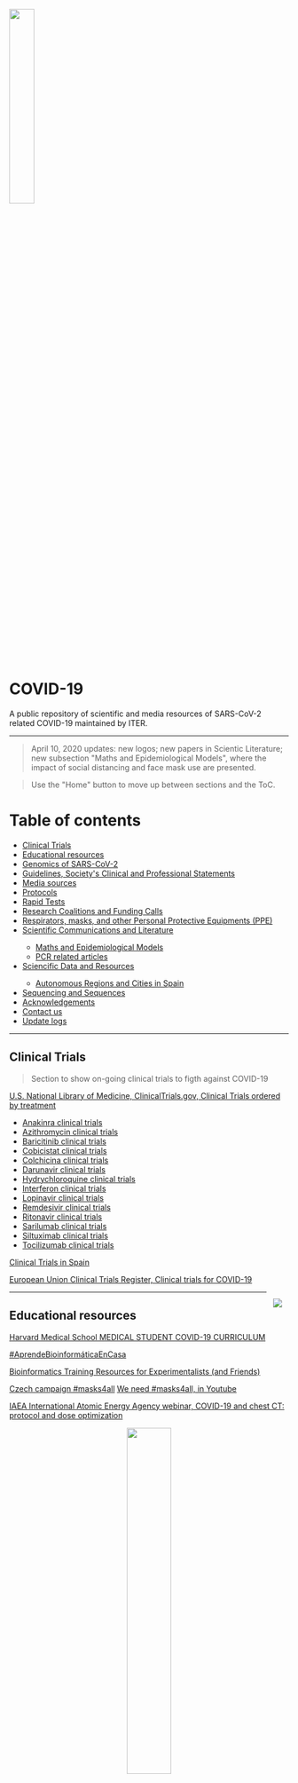 <!-- ------------------ HEADER ------------------ -->
<!-- Developed and maintained by Jos&eacute; Miguel Lorenzo Salazar
<!-- Researcher on Human Genetics working at the Genomics Division
<!-- of the Institute of Technology an Renewable Energy (ITER)
<!-- Tenerife, Canary Islands, SPAIN
<!-- See the "Contact us" section to collaborate with us to growth
<!-- this repository. ;=)

<!-- ------------------ SECTION ------------------ -->
<p align="left">
  <a href="https://www.iter.es" title="Instituto Tecnológico y de Energ&iacute;as Renovables (ITER) / Institute of Technology and Renewable Energy (ITER)">
    <img src="https://www.iter.es/wp-content/uploads/2016/05/logo.png" width="30%" />
  </a>
</p>

# COVID-19
A public repository of scientific and media resources of SARS-CoV-2 related COVID-19 maintained by ITER.

<hr>
<!-- ------------------ SECTION ------------------ -->

> April 10, 2020 updates: new logos; new papers in Scientic Literature; new subsection "Maths and Epidemiological Models", where the impact of social distancing and face mask use are presented.

> Use the "Home" button to move up between sections and the ToC.

# Table of contents #
<ul>
  <li><a href="#Clinical Trials">Clinical Trials</a></li>
  <li><a href="#Educational resources">Educational resources</a></li>
  <li><a href="#Genomics of SARS-CoV-2">Genomics of SARS-CoV-2</a></li>
  <li><a href="#Guidelines, Society's Clinical and Professional Statements">Guidelines, Society's Clinical and Professional Statements</a></li>
  <li><a href="#Media sources">Media sources</a></li>
  <li><a href="#Protocols">Protocols</a></li>
  <li><a href="#Rapid Tests">Rapid Tests</a></li>
  <li><a href="#Research Coalitions and Funding Calls">Research Coalitions and Funding Calls</a></li>
  <li><a href="#Respirators, masks, and other Personal Protective Equipments (PPE)">Respirators, masks, and other Personal Protective Equipments (PPE)</a></li>
  <li><a href="#Scientific Communications and Literature" >Scientific Communications and Literature</a></li>
  <ul>
    <li><a href="#Maths and Epidemiological Models">Maths and Epidemiological Models </a></li>
    <li><a href="#PCR related articles">PCR related articles</a></li>
  </ul>
  <li><a href="#Sciencific Data and Resources" >Sciencific Data and Resources</a></li>
  <ul><li><a href="#Autonomous Regions and Cities in Spain" >Autonomous Regions and Cities in Spain</a></li></ul>
  <li><a href="#Sequencing and Sequences">Sequencing and Sequences</a></li> 
  <li><a href="#Acknowledgements">Acknowledgements</a></li>
  <li><a href="#Contact us">Contact us</a></li>
  <li><a href="#Update logs">Update logs</a></li>
  </ul>

<hr>
<!-- ------------------ SECTION ------------------ -->

<a name="Clinical Trials"></a>
## Clinical Trials ##
> Section to show on-going clinical trials to figth against COVID-19

[U.S. National Library of Medicine, ClinicalTrials.gov, Clinical Trials ordered by treatment](https://clinicaltrials.gov/ct2/results?cond=COVID&term=&cntry=&state=&city=&dist=)

<ul>

<li><a href="https://clinicaltrials.gov/ct2/results?term=anakinra&cond=COVID">Anakinra clinical trials</a></li>

<li><a href="https://clinicaltrials.gov/ct2/results?term=azithromycin&cond=COVID">Azithromycin clinical trials</a></li>

<li><a href="https://clinicaltrials.gov/ct2/results?term=baricitinib&cond=COVID">Baricitinib clinical trials</a></li>
 
<li><a href="https://clinicaltrials.gov/ct2/results?term=cobicistat&cond=COVID">Cobicistat clinical trials</a></li>

<li><a href="https://clinicaltrials.gov/ct2/results?term=colchicina&cond=COVID">Colchicina clinical trials</a></li>

<li><a href="https://clinicaltrials.gov/ct2/results?term=darunavir&cond=COVID">Darunavir clinical trials</a></li>

<li><a href="https://clinicaltrials.gov/ct2/results?term=hydrychloroquine&cond=COVID">Hydrychloroquine clinical trials</a></li>

<li><a href="https://clinicaltrials.gov/ct2/results?term=interferon&cond=COVID">Interferon clinical trials</a></li>

<li><a href="https://clinicaltrials.gov/ct2/results?term=lopinavir&cond=COVID">Lopinavir clinical trials</a></li>

<li><a href="https://clinicaltrials.gov/ct2/results?term=remdesivir&cond=COVID">Remdesivir clinical trials</a></li>

<li><a href="https://clinicaltrials.gov/ct2/results?term=ritonavir&cond=COVID">Ritonavir clinical trials</a></li>

<li><a href="https://clinicaltrials.gov/ct2/results?term=sarilumab&cond=COVID">Sarilumab clinical trials</a></li>

<li><a href="https://clinicaltrials.gov/ct2/results?term=siltuximab&cond=COVID">Siltuximab clinical trials</a></li>

<li><a href="https://clinicaltrials.gov/ct2/results?term=tocilizumab&cond=COVID">Tocilizumab clinical trials</a></li>

</ul>

[Clinical Trials in Spain](https://clinicaltrials.gov/ct2/results?cond=COVID-19&term=&cntry=ES&state=&city=&dist=&Search=Search)

[European Union Clinical Trials Register, Clinical trials for COVID-19](https://www.clinicaltrialsregister.eu/ctr-search/search?query=covid-19)

<p align="right">
  <a href="#covid-19" title="Up">
    <img src="https://github.com/genomicsITER/COVID-19/blob/master/images/home-icon.png" style="float: right; margin: 10px; padding: 2px;" />
  </a>
</p>

<hr>
<!-- ------------------ SECTION ------------------ -->

<a name="Educational resources"></a>
## Educational resources ##
[Harvard Medical School MEDICAL STUDENT COVID-19 CURRICULUM](https://docs.google.com/document/d/13JfRRw1GEIKz4JCde8WcQBCHnu-7nn11P_z0dHov1eA/preview#)

[#AprendeBioinformáticaEnCasa](https://bioinfogp.cnb.csic.es/courses/quedateencasa/)

[Bioinformatics Training Resources for Experimentalists (and Friends)](https://jasondk.github.io/bioinformatics-edu/)

[Czech campaign #masks4all](https://docs.google.com/document/u/0/d/1EWpWmyjzM4sNBF-7jp_1Y9a-pqiRg0wakGXy7kj11RA/mobilebasic)
[We need #masks4all, in Youtube](https://youtu.be/BoDwXwZXsDI)

[IAEA International Atomic Energy Agency webinar, COVID-19 and chest CT: protocol and dose optimization](https://www.iaea.org/resources/webinar/covid-19-and-chest-ct-protocol-and-dose-optimization)
<p align="center">
    <a href="https://www.iaea.org/resources/webinar/covid-19-and-chest-ct-protocol-and-dose-optimization" title="See this resource">
      <img src="https://www.iaea.org/sites/default/files/iaea-logo.png" width="40%"/>
    </a> 
</p>

[COVID-19 Preparedness for Radiotherapy Departments - Towards Consensus on Best Practices](https://humanhealth.iaea.org/HHW/)
<p align="center">
    <a href="https://humanhealth.iaea.org/HHW/" title="See this resource">
      <img src="https://humanhealth.iaea.org/HHW/resources/images/product-name.png" width="40%"/>
    </a> 
</p>

[Actualización sobre la situación de la COVID-19, Dr. Josep Maria Miró](https://www.youtube.com/watch?v=VcURN4NnaJI)

[SARS-CoV-2 (COVID-19) by the n. EPIDEMIOLOGY AND GLOBAL HEALTH MICROBIOLOGY AND INFECTIOUS DISEASE elife](https://elifesciences.org/articles/57309)

[International AIDS Society COVID-19 and HIV: Webinar series: "COVID-19 and HIV: What you need to know"](https://www.iasociety.org/HIV-Programmes/Cross-cutting-issues/COVID-19-and-HIV-Webinars)

<p align="right">
  <a href="#covid-19" title="Up">
    <img src="https://github.com/genomicsITER/COVID-19/blob/master/images/home-icon.png" style="float: right; margin: 10px; padding: 2px;" />
  </a>
</p>

<hr>
<!-- ------------------ SECTION ------------------ -->

<a name="Genomics of SARS-CoV-2"></a>
## Genomics of SARS-CoV-2 ##
> Section devoted to show main findings in the virus genome.

[Reproducible analyses for rejecting rare genomic inversions in SARS-CoV-2](https://github.com/alexcritschristoph/sars_cov_2_inversion)

[SARS-CoV-2 exhibits intra-host genomic plasticity and low-frequency polymorphic quasispecies](https://www.biorxiv.org/content/10.1101/2020.03.27.009480v1)

[Proyecto Epidemiologia Genomica COVID 19](https://evosalut1.uv.es/)

[CovProfile: profiling the viral genome and gene expressions of SARS-COV2](https://www.biorxiv.org/content/10.1101/2020.04.05.026146v1)

[MERS-CoV recombination: implications about the reservoir and potential for adaptation](https://academic.oup.com/ve/article/2/1/vev023/1753363)

[Genomic diversity of SARS-CoV-2 in Coronavirus Disease 2019 patients](https://academic.oup.com/cid/advance-article/doi/10.1093/cid/ciaa203/5780800)

[The proximal origin of SARS-CoV-2](https://www.nature.com/articles/s41591-020-0820-9)

[Complete Genome Sequence of a 2019 Novel Coronavirus (SARS-CoV-2) Strain Isolated in Nepal](https://mra.asm.org/content/9/11/e00169-20)

[Nanopore target sequencing for accurate and comprehensive detection of SARS-CoV-2 and other respiratory viruses](https://www.medrxiv.org/content/10.1101/2020.03.04.20029538v1)

[Genomic variations of SARS-CoV-2 suggest multiple outbreak sources of transmission](https://www.medrxiv.org/content/10.1101/2020.02.25.20027953v2)

[A SARS-CoV-2-Human Protein-Protein Interaction Map Reveals Drug Targets and Potential Drug-Repurposing](https://www.biorxiv.org/content/10.1101/2020.03.22.002386v3)

[SARS-CoV-2 Receptor ACE2 is an Interferon-Stimulated Gene in Human Airway Epithelial Cells and Is Enriched in Specific Cell Subsets Across Tissues](https://papers.ssrn.com/sol3/papers.cfm?abstract_id=3555145)

[RNA based mNGS approach identifies a novel human coronavirus from two individual pneumonia cases in 2019 Wuhan outbreak](https://www.tandfonline.com/doi/full/10.1080/22221751.2020.1725399)

[Global patterns in coronavirus diversity](https://academic.oup.com/ve/article/3/1/vex012/3866407)

[Evolutionary origins of the SARS-CoV-2 sarbecovirus lineage responsible for the COVID-19 pandemic](https://www.biorxiv.org/content/10.1101/2020.03.30.015008v1)

[LAMP-Seq: Population-Scale COVID-19 Diagnostics Using a Compressed Barcode Space](https://www.biorxiv.org/content/10.1101/2020.04.06.025635v1)

[Characterisation of the transcriptome and proteome of SARS-CoV-2 using direct RNA sequencing and tandem mass spectrometry reveals evidence for a cell passage induced in-frame deletion in the spike glycoprotein that removes the furin-like cleavage site](https://www.biorxiv.org/content/10.1101/2020.03.22.002204v1)

[The architecture of SARS-CoV-2 transcriptome](https://www.biorxiv.org/content/10.1101/2020.03.12.988865v2)

[Direct RNA sequencing and early evolution of SARS-CoV-2](https://www.biorxiv.org/content/10.1101/2020.03.05.976167v2)

[Genomic determinants of pathogenicity in SARS-CoV-2 and other human coronaviruses](https://www.biorxiv.org/content/10.1101/2020.04.05.026450v1)

[Gene expression and in situ protein profiling of candidate SARS-CoV-2 receptors in human airway epithelial cells and lung tissue](https://www.biorxiv.org/content/10.1101/2020.04.07.030742v1)

[The severe acute respiratory syndrome coronavirus 2 (SARS-CoV-2) envelope (E) protein harbors a conserved BH3-like motif](https://www.biorxiv.org/content/10.1101/2020.04.09.033522v1)

<p align="right">
  <a href="#covid-19" title="Up">
    <img src="https://github.com/genomicsITER/COVID-19/blob/master/images/home-icon.png" style="float: right; margin: 10px; padding: 2px;" />
  </a>
</p>
<!-- ------------------ END of GENOMICS SECTION ------------------ -->

<hr>
<!-- ------------------ SECTION ------------------ -->

<a name="Guidelines, Society's Clinical and Professional Statements"></a>
## Guidelines
> A colection of guides and documents from different natianal and international institutions with means to protect people againts COVID-19, including biosafety guidelines, decontamination recommendations and risks, etc. 
> The opinions expressed in there do not reflect ITER institutional position.

[WHO - Laboratory Biosafety Manual - Third Edition](https://www.who.int/csr/resources/publications/biosafety/WHO_CDS_CSR_LYO_2004_11/en/) 

[SemiSyuc]() 
https://semicyuc.org/covid-19/#Documentos
[Plan de Contingencia para los Servicios de Medicina Intensiva frente a la pandemia COVID-19](https://semicyuc.org/wp-content/uploads/2020/03/Plan-Contingencia-COVID-19.pdf) 

[Recommended Guidance for Extended Use and Limited Reuse of N95 Filtering Facepiece Respirators in Healthcare Settings](https://www.cdc.gov/niosh/topics/hcwcontrols/recommendedguidanceextuse.html)

[Recomendaciones Institucionales de la Sociedad Española de Enfermedades Infeccionas y Microbiología Clínica (SEIMC)](https://seimc.org/documentos-cientificos/recomendaciones-institucionales) 

[Documento de posicionamiento de la SEIMC sobre el diagnstico microbiológo de COVID-19](https://seimc.org/contenidos/documentoscientificos/recomendaciones/seimc-rc-2020-Posicionamiento_SEIMC_diagnostico_microbiologico_COVID19.pdf)

[USA CDC Clean & Disinfect
Interim Recommendations for US Households with Suspected/Confirmed Coronavirus Disease 2019](https://www.cdc.gov/coronavirus/2019-ncov/prepare/cleaning-disinfection.html) 

[WHO Laboratory biosafety guidance related to coronavirus disease (COVID-19) interim guidance, 19 March 2020:](https://apps.who.int/iris/handle/10665/331500)
<p align="center">
    <a href="https://apps.who.int/iris/handle/10665/331500" title="See this resource">
      <img src="https://apps.who.int/iris/themes/WHO//images/en/who_logo.svg" width="30%"/>
    </a> 
</p>

[Novel Coronavirus (COVID-19): The American Thoracic Society (ATS) Response](https://www.thoracic.org/professionals/clinical-resources/disease-related-resources/novel-coronavirus.php)
<p align="center">
    <a href="https://www.thoracic.org/professionals/clinical-resources/disease-related-resources/novel-coronavirus.php" title="See this resource">
      <img src="https://www.thoracic.org/_files/images/logoats.jpg" width="40%"/>
    </a> 
</p>

[CEN and CENELEC make European standards available to help prevent the COVID-19 contagion](https://www.cencenelec.eu/News/Press_Releases/Pages/PR-2020-003.aspx)
<p align="center">
    <a href="https://www.cencenelec.eu/News/Press_Releases/Pages/PR-2020-003.aspx" title="See this resource">
      <img src="https://www.cencenelec.eu/_layouts/1033/STYLES/CENCENELECResponsive/img/device-cen-cenelec.gif" width="40%"/>
    </a> 
</p>

[European CDC, Considerations relating to social distancing measures in response to COVID-19 – second update](https://www.ecdc.europa.eu/en/publications-data/considerations-relating-social-distancing-measures-response-covid-19-second)
<p align="center">
    <a href="https://www.ecdc.europa.eu/en/publications-data/considerations-relating-social-distancing-measures-response-covid-19-second" title="See this resource">
      <img src="https://www.ecdc.europa.eu/profiles/custom/ecdc/themes/anthrax/images/logo-ecdc.png" width="25%"/>
    </a> 
</p>

[WHO Home care for patients with COVID-19 presenting with mild symptoms and management of their contacts](https://www.who.int/publications-detail/home-care-for-patients-with-suspected-novel-coronavirus-(ncov)-infection-presenting-with-mild-symptoms-and-management-of-contacts)

[WHO several guidelines to protect Workers Health](https://www.who.int/emergencies/diseases/novel-coronavirus-2019/technical-guidance/health-workers)

<p align="right">
  <a href="#covid-19" title="Up">
    <img src="https://github.com/genomicsITER/COVID-19/blob/master/images/home-icon.png" style="float: right; margin: 10px; padding: 2px;" />
  </a>
</p>

<hr>
<!-- ------------------ SECTION ------------------ -->

<a name="Media sources"></a>
## Media sources
> Selected media articles because of their informative content.
> The opinions expressed in there do not reflect ITER institutional position.

[Financial Times](https://www.ft.com/coronavirus-latest) 

[Example of a device using UV-C for decontamination](https://www.tmghealthtech.com/rds-32) 

[Example of a Rapid Bio Decontamination Service, from Bioquell](https://www.bioquell.com/life-sciences/systems-and-services/decontamination/?lang=en-uk) 

[How did Spain get its coronavirus response so wrong?](https://www.theguardian.com/world/2020/mar/26/spain-coronavirus-response-analysis)

[Mount Sinai to Begin the Transfer of COVID-19 Antibodies into Critically Ill Patients](https://inside.mountsinai.org/blog/mount-sinai-to-begin-the-transfer-of-covid-19-antibodies-into-critically-ill-patients/)

[Los sesgos que engañan al cerebro durante la pandemia, El País](https://elpais.com/ciencia/2020-03-26/los-sesgos-que-enganan-al-cerebro-durante-la-pandemia.html) 

[The Ibuprofen Debate Reveals the Danger of Covid-19 Rumors](https://www.wired.com/story/the-ibuprofen-debate-reveals-the-danger-of-covid-19-rumors/) 

[Rockefeller-Led Team Launches Initiative to Study COVID-19 Genetic Vulnerability (GenomeWeb)](https://www.genomeweb.com/infectious-disease/rockefeller-led-team-launches-initiative-study-covid-19-genetic-vulnerability)

[El Cabildo de Tenerife aporta una máquina de análisis de COVID-19](http://www.diariodetenerife.info/el-cabildo-de-tenerife-aporta-una-maquina-de-analisis-de-covid-19-que-hace-50-pruebas-por-hora/)

[Investigadores del ITER y de La Candelaria aceleran el método de diagnóstico del Covid-19](http://www.diariodetenerife.info/investigadores-del-iter-y-de-la-candelaria-aceleran-el-metodo-de-diagnostico-del-covid-19/)

[COVID-19: Why we should all wear masks — There is new scientific rationale](https://medium.com/@Cancerwarrior/covid-19-why-we-should-all-wear-masks-there-is-new-scientific-rationale-280e08ceee71)

[Over 24,000 coronavirus research papers are now available in one place](https://www.technologyreview.com/s/615367/coronavirus-24000-research-papers-available-open-data/)

[How sewage could reveal true scale of coronavirus outbreak](https://www.nature.com/articles/d41586-020-00973-x)

[Why It’s So Freaking Hard To Make A Good COVID-19 Model](https://fivethirtyeight.com/features/why-its-so-freaking-hard-to-make-a-good-covid-19-model/)

[NYT, Bad News Wrapped in Protein: Inside the Coronavirus Genome](https://www.nytimes.com/interactive/2020/04/03/science/coronavirus-genome-bad-news-wrapped-in-protein.html)

<p align="right">
  <a href="#covid-19" title="Up">
    <img src="https://github.com/genomicsITER/COVID-19/blob/master/images/home-icon.png" style="float: right; margin: 10px; padding: 2px;" />
  </a>
</p>

<hr>
<!-- ------------------ SECTION ------------------ -->

<a name="Protocols"></a>
## Protocols ##

[Shared SARS-COV-2 DIAGNOSTIC PIPELINES at FinDX](https://www.finddx.org/covid-19/pipeline/)
<p align="center">
    <a href="https://www.finddx.org/covid-19/pipeline/" title="See this resource">
      <img src="https://www.finddx.org/wp-content/themes/find/img/logo_header.svg" width="15%"/>
    </a> 
</p>

[WHO Coronavirus disease (COVID-19) technical guidance: Laboratory testing for 2019-nCoV in humans (Updated March 25, 2020)](https://www.who.int/emergencies/diseases/novel-coronavirus-2019/technical-guidance/laboratory-guidance) [In-house developed molecular assays, not validated, probably still under development, but not necessarily updated here](https://www.who.int/docs/default-source/coronaviruse/whoinhouseassays.pdf?sfvrsn=de3a76aa_2)

<ul>
<li>
<a href="http://ivdc.chinacdc.cn/kyjz/202001/t20200121_211337.html" title="See this resorce">China CDC Primers and probes for detection 2019-nCoV (24 January 2020)</a>
  </li>
<li>
<a href="https://www.who.int/docs/default-source/coronaviruse/protocol-v2-1.pdf?sfvrsn=a9ef618c_2" title="See this resorce">Diagnostic detection of Wuhan coronavirus 2019 by real-time RT-PCR – Charité, Berlin Germany (17 January 2020)</a>
  </li>
<li>
<a href="https://www.who.int/docs/default-source/coronaviruse/peiris-protocol-16-1-20.pdf?sfvrsn=af1aac73_4" title="See this resorce">Detection of 2019 novel coronavirus (2019-nCoV) in suspected human cases by RT-PCR – Hong Kong University (23 January 2020)</a>
  </li>
<li>
<a href="https://www.who.int/docs/default-source/coronaviruse/conventional-rt-pcr-followed-by-sequencing-for-detection-of-ncov-rirl-nat-inst-health-t.pdf?sfvrsn=42271c6d_4" title="See this resorce">PCR and sequencing protocol for 2019-nCoV - Department of Medical Sciences, Ministry of Public Health, Thailand (Updated 28 January 2020)</a>
  </li>
<li>
<a href="https://www.who.int/docs/default-source/coronaviruse/method-niid-20200123-2.pdf?sfvrsn=fbf75320_7" title="See this resorce">PCR and sequencing protocols for 2019-nCoV- National Institute of Infectious Diseases Japan (24 January 2020)</a>
  </li>
<li>
<a href="https://www.fda.gov/media/134922/download" title="See this resorce">US CDC Real-Time RT-PCR Panel for Detection 2019-Novel Coronavirus (28 January 2020)</a>
  </li>
<li>
<a href="https://www.who.int/docs/default-source/coronaviruse/uscdcrt-pcr-panel-primer-probes.pdf?sfvrsn=fa29cb4b_2" title="See this resorce">US CDC panel primer and probes– U.S. CDC, USA (28 January 2020)</a>
  </li>
<li>
<a href="https://www.who.int/docs/default-source/coronaviruse/real-time-rt-pcr-assays-for-the-detection-of-sars-cov-2-institut-pasteur-paris.pdf?sfvrsn=3662fcb6_2" title="See this resorce">Real-time RT-PCR assays for the detection of SARS-CoV-2 Institut Pasteur, Paris (2 March 2020)</a>
  </li>
</ul>
  
[RT-qPCR detection of SARS-CoV-2 RNA from patient nasopharyngeal swab using Qiagen RNEasy kits or directly via omission of an extraction step](https://www.biorxiv.org/content/10.1101/2020.03.20.001008v1) 

[Broad Institute](https://www.broadinstitute.org/files/publications/special/COVID-19%20detection%20(updated).pdf) 

[Analytical sensibility and specificity of two RT-qPCR protocols for SARS-CoV-2 detection performed in an automated workflow](https://www.medrxiv.org/content/10.1101/2020.03.07.20032326v1) 

[NIID Japan](https://www.niid.go.jp/niid/en/2019-ncov-e/9334-ncov-vir3-2.html)
[Detection of second case of 2019-nCoV infection in Japan](https://www.niid.go.jp/niid/en/examination.html)

[USA CDC Center for Disease and Control Coronavirus Disease 2019 (COVID-19)](https://www.cdc.gov/coronavirus/2019-ncov/lab/index.html?CDC_AA_refVal=https%3A%2F%2Fwww.cdc.gov%2Fcoronavirus%2F2019-ncov%2Flab%2Frt-pcr-detection-instructions.html) 
[RT-PCR protocol](https://www.fda.gov/media/134922/download) 

[Chinese Center for Disease and Control and Prevention](http://www.chinacdc.cn/en/COVID19/)
[China CDC Real-time RT-PCR protocol](http://www.chinacdc.cn/en/COVID19/202003/P020200323390496137554.pdf)

[SwabSeq. Allows for detection of SARS-COV-2 genomic RNA, without purification, in a single-step RT-PCR followed by sequencing. By OctanBio](https://github.com/octantbio/SwabSeq)

[A Massively Parallel COVID-19 Diagnostic Assay for Simultaneous Testing of 19200 Patient Samples, in Twitter](https://twitter.com/hsalis/status/1241121806473461760?s=20)  | [Protocol](https://t.co/x2c2v8uvw3?amp=1) | [Primers & Spike-in Controls](https://t.co/9cWzQrfz5P?amp=1)

[DIRECT RT-qPCR DETECTION OF SARS-CoV-2 RNA FROM PATIENT NASOPHARYNGEAL SWABS WITHOUT AN RNA EXTRACTION STEP](https://www.biorxiv.org/content/10.1101/2020.03.20.001008v2)

<p align="right">
  <a href="#covid-19" title="Up">
    <img src="https://github.com/genomicsITER/COVID-19/blob/master/images/home-icon.png" style="float: right; margin: 10px; padding: 2px;" />
  </a>
</p>

<hr>
<!-- ------------------ SECTION ------------------ -->

<a name="Rapid Tests"></a>
## Rapid Tests ##
> Section to highlight contributions to rapid tests production and testing.

[Fast, portable tests come online to curb coronavirus pandemic, Nature. See table inside](https://www.nature.com/articles/d41587-020-00010-2)

<p align="right">
  <a href="#covid-19" title="Up">
    <img src="https://github.com/genomicsITER/COVID-19/blob/master/images/home-icon.png" style="float: right; margin: 10px; padding: 2px;" />
  </a>
</p>

<hr>
<!-- SECTION -->

<a name="Research Coalitions and Funding Calls"></a>
## Research Coalitions and Funding Calls ##
> Section to collect open calls in the research funding arena.

[COVID-19 Clinical Research Coalition](https://covid19crc.org/)

[COVID-Zero Coalition](https://wellcome.ac.uk/what-we-do/our-work/coronavirus-covid-19/investment/covid-zero)

[WHO The Global Preparedness Monitoring Board](https://apps.who.int/gpmb/)

[CaixaImpulse COVID-19 Call for projects that address the COVID-19 emergency open until 15 April](https://caixaimpulse.com/programme?program_id=PROGRAMME_COVID_19)

[European Comission Funding & tender opportunities Single Electronic Data Interchange Area (SEDIA)](https://ec.europa.eu/info/funding-tenders/opportunities/portal/screen/covid-19)

[European Research Council List of ERC-funded Research Projects related to coronavirus](https://erc.europa.eu/list-erc-funded-research-projects-related-coronavirus)

[European Comission Coronavirus research and innovation. Research and innovation projects and initiatives to tackle the spread of coronavirus and preparedness for other outbreaks](https://ec.europa.eu/info/research-and-innovation/research-area/health-research-and-innovation/coronavirus-research_en)

[Solicitud urgente de Expresiones de Interés para la financiacin extraordinaria de proyectos de investigacin sobre el SARS-CoV-2 y la enfermedad COVID-19, Ministerio de Ciencia e Innovacin, España](https://www.isciii.es/QueHacemos/Financiacion/Paginas/SolicitudExpresionesInteresCoVid19.aspx#new_tab?utm_source=rss&utm_medium=rss&utm_campaign=solicitud-urgente-de-expresiones-de-interes-para-la-financiacion-extraordinaria-de-proyectos-de-investigacion-sobre-el-sars-cov-2-y-la-enfermedad-covid19)

[The Open COVID Pledge](https://opencovidpledge.org/)
<p align="center">
    <a href="https://opencovidpledge.org/" title="See this resource">
      <img src="https://opencovidpledge.org/wp-content/uploads/OCP_Logos/cropped-OCP_WP_logo_240x240.png" width="20%"/>
    </a> 
</p>

<p align="right">
  <a href="#covid-19" title="Up">
    <img src="https://github.com/genomicsITER/COVID-19/blob/master/images/home-icon.png" style="float: right; margin: 10px; padding: 2px;" />
  </a>
</p>

<hr>
<!-- ------------------ SECTION ------------------ -->

<a name="Respirators, masks, and other Personal Protective Equipments (PPE)"></a>
## Respirators, masks, and other Personal Protective Equipments (PPE)
> A selection of websites to understand what a respirator or a mask is, and what are the differences between the different personal protective equipments.

[N95 Respirators and Surgical Masks (Face Masks)](https://www.fda.gov/medical-devices/personal-protective-equipment-infection-control/n95-respirators-and-surgical-masks-face-masks)

[Comparison of nanoparticle filtration performance of NIOSH-approved and CE-marked particulate filtering facepiece respirators](https://www.ncbi.nlm.nih.gov/pubmed/19261695)
https://www.ncbi.nlm.nih.gov/pubmed/19261695

[Comparison of FFP2, KN95, and N95 and Other Filtering Facepiece Respirator Classes](https://multimedia.3m.com/mws/media/1791500O/comparison-ffp2-kn95-n95-filtering-facepiece-respirator-classes-tb.pdf) 

[Ventilators are in high demand for Covid-19 patients. How do they work?](https://www.statnews.com/2020/03/30/covid-19-ventilators-how-they-work/)

[Guías para la fabricación de mascarillas y ropa de protección, Ministerio de Sanidad](https://www.mincotur.gob.es/es-es/COVID-19/Paginas/guias-para-fabricacion-de-mascarillas-y-ropa-de-proteccion.aspx)

[Clarificación de los diferentes tipos de mascarillas, Ministerio de Sanidad](https://www.redaccionmedica.com/contenido/images/1_clarificacion_diferentes_tipos_mascarillas.pdf)

[Marcado CE de las mascarillas, Ministerio de Industrial, Comercio y Turismo](https://www.mincotur.gob.es/es-es/COVID-19/GuiaFabricacionEPIs/2_mascarillas_tipo_EPI_como_legalizarlas_v2.0.pdf)

[Widespread use of face masks in public may slow the spread of SARS CoV-2: an ecological study](https://www.medrxiv.org/content/10.1101/2020.03.31.20048652v1)

[Face mask use in the general population and optimal resource allocation during the COVID-19 pandemic](https://www.medrxiv.org/content/10.1101/2020.04.04.20052696v1)

[Efficacy of face mask in preventing respiratory virus transmission: a systematic review and meta-analysis](https://www.medrxiv.org/content/10.1101/2020.04.03.20051649v1)

[Can N95 respirators be reused after disinfection? And for how many times?](https://www.medrxiv.org/content/10.1101/2020.04.01.20050443v1)

[N95 Mask Decontamination using Standard Hospital Sterilization Technologies](https://www.medrxiv.org/content/10.1101/2020.04.05.20049346v1)


<p align="right">
  <a href="#covid-19" title="Up">
    <img src="https://github.com/genomicsITER/COVID-19/blob/master/images/home-icon.png" style="float: right; margin: 10px; padding: 2px;" />
  </a>
</p>

<hr>
<!-- ------------------ SECTION ------------------ -->

<a name="Scientific Communications and Literature"></a>
## Scientific Communications and Literature
> Reminder. Notice that a number of these papers might be preliminary reports that have not been peer-reviewed. 
> They should not be regarded as conclusive, guide clinical practice/health-related behavior, or be reported in news media as established information.
<br />

[COVID-19 SARS-CoV-2 preprints from medRxiv and bioRxiv](https://connect.medrxiv.org/relate/content/181)
<p align="center">
    <a href="https://connect.medrxiv.org/relate/content/181" title="See this resource">
      <img src="https://github.com/genomicsITER/COVID-19/blob/master/images/medRxiv-bioRxiv.png" width="40%"/>
    </a> 
</p>

[REACTing research & action targeting emerging infectious diseases web portal. Selection of the most relevant articles published on COVID-19 on a bi-weekly basis. France](https://reacting.inserm.fr/literature-review/)

[SemanticScholar COVID-19 Open Research Dataset (CORD-19)](https://pages.semanticscholar.org/coronavirus-research)
<p align="center">
    <a href="https://pages.semanticscholar.org/coronavirus-research" title="See this resource">
      <img src="https://github.com/genomicsITER/COVID-19/blob/master/images/CORD-19.png" width="40%"/>
    </a> 
</p>

[Early warnings of novel coronavirus from genomic epidemiology and the global open scientific response](https://bedford.io/blog/genomic-epi-for-ncov-response/) 

[A Novel Coronavirus from Patients with Pneumonia in China, 2019](https://www.nejm.org/doi/10.1056/NEJMoa2001017) 

[Novel 2019 coronavirus genome](http://virological.org/t/novel-2019-coronavirus-genome/319) 

[Early Transmission Dynamics in Wuhan, China, of Novel Coronavirus–Infected Pneumonia](https://www.nejm.org/doi/full/10.1056/NEJMoa2001316) 

[Aerosol and Surface Stability of SARS-CoV-2 as Compared with SARS-CoV-1](https://www.nejm.org/doi/full/10.1056/NEJMc2004973) 

[A pneumonia outbreak associated with a new coronavirus of probable bat origin](https://www.nature.com/articles/s41586-020-2012-7?WT.ec_id=NATURE-20200312) 

[Research and Development on Therapeutic Agents and Vaccines for COVID-19 and Related Human Coronavirus Diseases](https://pubs.acs.org/doi/10.1021/acscentsci.0c00272) 

[A new coronavirus associated with human respiratory disease in China](https://www.nature.com/articles/s41586-020-2008-3?WT.ec_id=NATURE-20200312) 

[Rational use of face masks in the COVID-19 pandemic](https://www.thelancet.com/journals/lanres/article/PIIS2213-2600(20)30134-X) 

[Three Emerging Coronaviruses in Two Decades
The Story of SARS, MERS, and Now COVID-19](https://academic.oup.com/ajcp/article/153/4/420/5735509) 

[Genomic characterisation and epidemiology of 2019 novel coronavirus: implications for virus origins and receptor binding](https://www.sciencedirect.com/science/article/pii/S0140673620302518) 

[Characteristics of pediatric SARS-CoV-2 infection and potential evidence for persistent fecal viral shedding](https://doi.org/10.1038/s41591-020-0817-4) 

[A contingency plan for the management of the 2019 novel coronavirus outbreak in neonatal intensive care units](https://www.thelancet.com/journals/lanchi/article/PIIS2352-4642(20)30040-7/fulltext) 

[Managing neonates with respiratory failure due to SARS-CoV-2](https://www.thelancet.com/journals/lanchi/article/PIIS2352-4642(20)30073-0/fulltext) 

[Clinical course and risk factors for mortality of adult inpatients with COVID-19 in Wuhan, China: a retrospective cohort study](https://www.thelancet.com/journals/lancet/article/PIIS0140-6736(20)30566-3/fulltext) 

[Clinical Features of 69 Cases with Coronavirus Disease 2019 in Wuhan,China](https://doi.org/10.1093/cid/ciaa272) 

[Coronavirus Disease 2019: Coronaviruses and Blood Safety](https://doi.org/10.1016/j.tmrv.2020.02.003) 

[COVID-19: what is next for public health?](https://doi.org/10.1016/S0140-6736(20)30374-3) 

[Transmission of 2019-nCoV Infection from an Asymptomatic Contact in Germany](https://www.nejm.org/doi/full/10.1056/NEJMc2001468) 

[Understanding of COVID-19 based on current evidence](https://www.ncbi.nlm.nih.gov/pubmed/32096567) 

[Aerosol and Surface Stability of SARS-CoV-2 as Compared with SARS-CoV-1](https://www.nejm.org/doi/full/10.1056/NEJMc2004973) 

[Clinical Characteristics of Coronavirus Disease 2019 in China](https://www.nejm.org/doi/full/10.1056/NEJMoa2002032) 

[A Trial of Lopinavir–Ritonavir in Adults Hospitalized with Severe Covid-19](https://www.nejm.org/doi/full/10.1056/NEJMoa2001282) 

[CDC Coronavirus Disease 2019 (COVID-19) publications](https://www.cdc.gov/coronavirus/2019-ncov/publications.html) 

[Molecular Diagnosis of a Novel Coronavirus (2019-nCoV) Causing an Outbreak of Pneumonia](https://academic.oup.com/clinchem/advance-article/doi/10.1093/clinchem/hvaa029/5719336) 

[NIID National Institute for Infectious Diseases Manual for the Detection of Pathogen 2019-nCoV](https://www.niid.go.jp/niid/en/examination/9493-labmanual-en.html) 

[Coronavirus Disease 2019 (COVID-19) in Italy](https://jamanetwork.com/journals/jama/fullarticle/2763401) 

[Case-Fatality Rate and Characteristics of Patients Dying in Relation to COVID-19 in Italy](https://jamanetwork.com/journals/jama/fullarticle/2763667) 

[Critical Care Utilization for the COVID-19 Outbreak in Lombardy, Italy. Early Experience and Forecast During an Emergency Response](https://jamanetwork.com/journals/jama/fullarticle/2763188)

[Detection of SARS-CoV-2 in Different Types of Clinical Specimens](https://jamanetwork.com/journals/jama/fullarticle/2762997) 

[OVID-19 in Singapore—Current Experience: Critical Global Issues That Require Attention and Action](https://jamanetwork.com/journals/jama/fullarticle/2761890)

[Coronavirus Disease 2019 and Influenza](https://jamanetwork.com/journals/jama/fullarticle/2762386) 

[Coronavirus Infections—More Than Just the Common Cold](https://jamanetwork.com/journals/jama/fullarticle/2759815) 

[Direct RNA nanopore sequencing of full-length coronavirus genomes provides novel insights into structural variants and enables modification analysis](https://europepmc.org/article/MED/31439691) 

[Diagnosis of Acute Respiratory Syndrome Coronavirus 2 Infection by Detection of Nucleocapsid Protein](https://www.medrxiv.org/content/10.1101/2020.03.07.20032524v2)

[Clinical course and risk factors for mortality of adult inpatients with COVID-19 in Wuhan, China: a retrospective cohort study](https://www.thelancet.com/journals/lancet/article/PIIS0140-6736(20)30566-3/fulltext)

[Transcriptional Inhibition of Host Viral Entry Proteins as a Therapeutic Strategy for SARS-CoV-2](https://www.preprints.org/manuscript/202003.0360/v1)

[Human leukocyte antigen susceptibility map for SARS-CoV-2](https://www.medrxiv.org/content/10.1101/2020.03.22.20040600v1)

[An international comparison of the second derivative of COVID-19 deaths after implementation of social distancing measures](https://www.medrxiv.org/content/10.1101/2020.03.25.20041475v1)

[Estimating the number of infections and the impact of nonpharmaceutical interventions on COVID-19 in 11 European countries](https://www.imperial.ac.uk/media/imperial-college/medicine/sph/ide/gida-fellowships/Imperial-College-COVID19-Europe-estimates-and-NPI-impact-30-03-2020.pdf)

[Susceptibility of ferrets, cats, dogs, and different domestic animals to SARS-coronavirus-2](https://www.biorxiv.org/content/10.1101/2020.03.30.015347v1)

[https://www.medrxiv.org/content/10.1101/2020.02.26.20028373v1.full.pdf](https://www.medrxiv.org/content/10.1101/2020.02.26.20028373v1)

[Development of a Laboratory-safe and Low-cost Detection Protocol for SARS-CoV-2 of the Coronavirus Disease 2019 (COVID-19)](http://www.en-journal.org/journal/view.html?doi=10.5607/en20009)

[Clinical and virological data of the first cases of COVID-19 in Europe: a case series](https://www.sciencedirect.com/science/article/pii/S1473309920302000?via%3Dihub)

[SARS-CoV-2 detection from nasopharyngeal swab samples without RNA extraction](https://www.biorxiv.org/content/10.1101/2020.03.28.013508v1)

[Nature Special Report. Special report: The simulations driving the world’s response to COVID-19. How epidemiologists rushed to model the coronavirus pandemic](https://www.nature.com/articles/d41586-020-01003-6)

[Respiratory virus shedding in exhaled breath and efficacy of face masks](https://www.nature.com/articles/s41591-020-0843-2)

[SARS-CoV-2 neutralizing serum antibodies in cats: a serological investigation](https://www.biorxiv.org/content/10.1101/2020.04.01.021196v1)

[Virological assessment of hospitalized patients with COVID-2019](https://www.nature.com/articles/s41586-020-2196-x)

[Identifying SARS-CoV-2 related coronaviruses in Malayan pangolins](https://www.nature.com/articles/s41586-020-2169-0)

[Potent Antiviral Activities of Type I Interferons to SARS-CoV-2 Infection](https://www.biorxiv.org/content/10.1101/2020.04.02.022764v2)

[An alternative workflow for molecular detection of SARS-CoV-2 - escape from the NA extraction kit-shortage](https://www.medrxiv.org/content/10.1101/2020.03.27.20044495v1)

[Is low dose radiation therapy a potential treatment for COVID-19 pneumonia?](https://www.thelancet.com/journals/lancet/article/PIIS0140-6736(20)30304-4/fulltext)

[Clinical characteristics of the recovered COVID-19 patients with re-detectable positive RNA test](https://www.medrxiv.org/content/10.1101/2020.03.26.20044222v1)

[The convalescent sera option for containing COVID-19](https://www.jci.org/articles/view/138003/pdf)

[Novel Coronavirus Infection in Newborn Babies Under 28 Days in China](https://erj.ersjournals.com/content/early/2020/04/01/13993003.00697-2020)

[A case of SARS-CoV-2 carrier for 32 days with several times false negative nucleic acid tests](https://www.medrxiv.org/content/10.1101/2020.03.31.20045401v1)

[Loss of smell and taste in combination with other symptoms is a strong predictor of COVID-19 infection](https://www.medrxiv.org/content/10.1101/2020.04.05.20048421v1)

[Toilets dominate environmental detection of SARS-CoV-2 virus in a hospital](https://www.medrxiv.org/content/10.1101/2020.04.03.20052175v1)

[Validation of a Lysis Buffer Containing 4 M Guanidinium Thiocyanate (GITC)/ Triton X-100 for Extraction of SARS-CoV-2 RNA for COVID-19 Testing: Comparison of Formulated Lysis Buffers Containing 4 to 6 M GITC, Roche External Lysis Buffer and Qiagen RTL Lysis Buffer](https://www.medrxiv.org/content/10.1101/2020.04.05.20049346v1)

[An orally bioavailable broad-spectrum antiviral inhibits SARS-CoV-2 in human airway epithelial cell cultures and multiple coronaviruses in mice](https://stm.sciencemag.org/content/early/2020/04/03/scitranslmed.abb5883)

<!--
[]()
[]()
[]()
[]()
[]()
[]()
[]()
-->

<p align="right">
  <a href="#covid-19" title="Up">
    <img src="https://github.com/genomicsITER/COVID-19/blob/master/images/home-icon.png" style="float: right; margin: 10px; padding: 2px;" />
  </a>
</p>

<hr>
<!-- ------------------ SUBSECTION ------------------ -->

<a name="Maths and Epidemiological Models"></a>
## Maths and Epidemiological Models
> Subsection dedicated to PCR (RT-qPCR) and related topics.
<br />

[Modelo para el estudio de la dinámica de transmisión del SARS-CoV-2 y la enfermedad COVID19. Descripción técnica](https://covid19.webs.upv.es/INFORMES/Explicacion_tecnica.pdf)

[The use of facemasks to prevent respiratory infection: a literature review in the context of the Health Belief Model](https://www.ncbi.nlm.nih.gov/pmc/articles/PMC4293989/)

[Reproductive numbers, epidemic spread and control in a community of households](https://www.ncbi.nlm.nih.gov/pmc/articles/PMC2731010/)

[Mathematical Modeling of the Effectiveness of Facemasks in Reducing the Spread of Novel Influenza A (H1N1)](https://www.ncbi.nlm.nih.gov/pmc/articles/PMC2818714/)

[The role of facemasks and hand hygiene in the prevention of influenza transmission in households: results from a cluster randomised trial; Berlin, Germany, 2009-2011](https://bmcinfectdis.biomedcentral.com/articles/10.1186/1471-2334-12-26)

[Mask use, hand hygiene, and seasonal influenza-like illness among young adults: A randomized intervention trial](https://academic.oup.com/jid/article/201/4/491/861190)

[Unraveling R0: Considerations for Public Health Applications](https://www.ncbi.nlm.nih.gov/pmc/articles/PMC3935673/)

[The Immediate Effect of COVID-19 Policies on Social Distancing Behavior in the United States](https://papers.ssrn.com/sol3/papers.cfm?abstract_id=3571421)

[Flattening the curve before it flattens us: hospital critical care capacity limits and mortality from novel coronavirus (SARS-CoV2) cases in US counties - 3 and 6 week projections from April 2, 2020](https://behcolumbia.files.wordpress.com/2020/04/flattening-the-curve-before-it-flattens-us-20200405b.pdf)

[Sustainable social distancing through facemask use and testing during the Covid-19 pandemic](https://www.medrxiv.org/content/10.1101/2020.04.01.20049981v1)

<p align="right">
  <a href="#covid-19" title="Up">
    <img src="https://github.com/genomicsITER/COVID-19/blob/master/images/home-icon.png" style="float: right; margin: 10px; padding: 2px;" />
  </a>
</p>

<hr>
<!-- ------------------ SUBSECTION ------------------ -->

<a name="PCR related articles"></a>
## PCR related articles
> Subsection dedicated to PCR (RT-qPCR) and related topics.
<br />

[Positive RT-PCR Test Results in Patients Recovered From COVID-19](https://jamanetwork.com/journals/jama/fullarticle/2762452) 

[Detection of 2019 novel coronavirus (2019-nCoV) by real-time RT-PCR](https://www.eurosurveillance.org/content/10.2807/1560-7917.ES.2020.25.3.2000045) 

[Analytical sensibility and specificity of two RT-qPCR protocols for SARS-CoV-2 detection performed in an automated workflow](https://www.medrxiv.org/content/10.1101/2020.03.07.20032326v1)

[Portable and accurate diagnostics for COVID-19: Combined use of the miniPCR thermocycler and a well-plate reader for SARS-Co2 virus detection](https://www.medrxiv.org/content/10.1101/2020.04.03.20052860v1)

[Reverse-transcription quantitative PCR directly from cells without RNA extraction and without isothermal reverse-transcription: a ‘zero-step’ RT-qPCR protocol](https://academic.oup.com/biomethods/article/2/1/bpx008/3858804)

[Estimating false-negative detection rate of SARS-CoV-2 by RT-PCR](https://www.medrxiv.org/content/10.1101/2020.04.05.20053355v1)

[Efficient and Practical Sample Pooling High-Throughput PCR Diagnosis of COVID-19](https://www.medrxiv.org/content/10.1101/2020.04.06.20052159v1)

[The Potential Use of Unprocessed Sample for RT-qPCR Detection of COVID-19 without an RNA Extraction Step](https://www.biorxiv.org/content/10.1101/2020.04.06.028811v1)

[Optimization of SARS-CoV-2 detection by RT-QPCR without RNA extraction](biorxiv.org/cgi/content/short/2020.04.06.028902)

[Variation in False Negative Rate of RT-PCR Based SARS-CoV-2 Tests by Time Since Exposure](https://www.medrxiv.org/content/10.1101/2020.04.07.20051474v1)

<p align="right">
  <a href="#covid-19" title="Up">
    <img src="https://github.com/genomicsITER/COVID-19/blob/master/images/home-icon.png" style="float: right; margin: 10px; padding: 2px;" />
  </a>
</p>

<hr>
<!-- ------------------ SECTION ------------------ -->

<a name="Sciencific Data and Resources"></a>
## Sciencific Data and Resources ##
[2019 Novel Coronavirus COVID-19 (2019-nCoV) Data Repository by Johns Hopkins CSSE](https://github.com/CSSEGISandData/COVID-19)
<p align="center">
  <a href="https://github.com/CSSEGISandData/COVID-19" title="See this resource">
    <img src="https://github.com/genomicsITER/COVID-19/blob/master/images/JHU-CSSE_dashboard.png" width="40%" />
  </a>
</p>

[Nextstrain. Real-time tracking of pathogen evolution](https://nextstrain.org/)
<p align="center">
  <a href="https://nextstrain.org/" title="See this resource">
    <img src="https://nextstrain.org/dist/ea8c3e13e8c17436264760d638ab970e.png" width="10%" />
  </a>
</p>

[Artic Network](https://artic.network/ncov-2019)
<p align="center">
    <a href="https://artic.network/ncov-2019" title="See this resource">
      <img src="https://artic.network/assets/images/artic-logo-sticker.png" width="10%" />
    </a> 
</p>

[GISAID](https://www.gisaid.org/)
<p align="center">
    <a href="https://www.gisaid.org/" title="See this resource">
      <img src="https://www.gisaid.org/fileadmin/gisaid/img/schild.png" width="20%"/>
    </a> 
</p>

[NCBI SARS-CoV-2 (Severe acute respiratory syndrome coronavirus 2) Sequences](https://www.ncbi.nlm.nih.gov/genbank/sars-cov-2-seqs/)

[Virological](http://virological.org/)
<p align="center">
    <a href="http://virological.org/" title="See this resource">
      <img src="http://virological.org/uploads/default/original/1X/7897c4e655617c4b6fe71a98eaa97a38778f0623.png" width="20%"/>
    </a> 
</p>

[National Genomics Data Center, Beijing Institute of Genomics, Chinese Academy of Sciences](https://bigd.big.ac.cn/ncov/v2?lang=en) [Released genomes](https://bigd.big.ac.cn/ncov/release_genome)
<p align="center">
    <a href="https://bigd.big.ac.cn/ncov/v2?lang=en" title="See this resource">
      <img src="https://bigd.big.ac.cn/static/image/nsti.png" width="20%"/>
    </a> 
</p>

[EMBL-EBI COVID-19 Portal](https://www.ebi.ac.uk/covid-19)
<p align="center">
    <a href="https://www.ebi.ac.uk/covid-19" title="See this resource">
      <img src="https://github.com/genomicsITER/COVID-19/blob/master/images/EMBL-EBI-COVID19.png" width="30%"/>
    </a> 
</p>

[Nanopore (ONT) Novel Coronavirus information(COVID-19)](https://nanoporetech.com/about-us/news/novel-coronavirus-covid-19-information-and-updates)
<p align="center">
    <a href="https://nanoporetech.com/about-us/news/novel-coronavirus-covid-19-information-and-updates" title="See this resource">
      <img src="https://nanoporetech.com/themes/custom/nanopore/images/ont-logo.svg" width="40%"/>
    </a> 
</p>

[Clustering COVID-19 research papers](https://gclen.github.io/covid19-kaggle/plots/umap_covid-19_interactive.html)

[Análisis de los datos de COVID-19 en España, por Z Data Labs](https://zzdatalabs.com/coronavirus-es/)
<p align="center">
    <a href="https://zzdatalabs.com/coronavirus-es/" title="See this resource">
      <img src="https://zzdatalabs.com/wp-content/uploads/2019/07/Extended_headerAsset-21.png" width="40%"/>
    </a> 
</p>

[COVID-19 3D visualizer](https://www.covidvisualizer.com/)
<p align="center">
    <a href="https://www.covidvisualizer.com/" title="See this resource">
      <img src="https://github.com/genomicsITER/COVID-19/blob/master/images/covidvisualizer.com.png" width="30%"/>
    </a> 
</p>

[Coronavirus COVID-19 Global Cases by the Center for Systems Science and Engineering (CSSE) at Johns Hopkins University (JHU)](https://www.arcgis.com/apps/opsdashboard/index.html#/bda7594740fd40299423467b48e9ecf6)

[Uniform analysis of coronavirus and SARS-COV-2 nanopore direct RNA sequencing datasets using MasterOfPores](https://biocorecrg.github.io/covid/)

[European Centre for Disease Prevention and Control](https://data.europa.eu/euodp/en/data/dataset/covid-19-coronavirus-data)
[European Centre for Disease Prevention and Control, data](https://www.ecdc.europa.eu/en/publications-data/download-todays-data-geographic-distribution-covid-19-cases-worldwide)
<p align="center">
    <a href="https://www.ecdc.europa.eu/en/publications-data/download-todays-data-geographic-distribution-covid-19-cases-worldwide" title="See this resource">
      <img src="https://data.europa.eu/euodp/sites/all/themes/openDataPortalTheme/images/odp_en.png" width="40%"/>
    </a> 
</p>

[European Data Portal, data for Spain, Evolución de enfermedad por el coronavirus (COVID-19)](https://www.europeandataportal.eu/data/datasets?locale=en&query=covid%20&page=1&country=es)
<p align="center">
    <a href="https://www.europeandataportal.eu/data/datasets?locale=en&query=covid%20&page=1&country=es" title="See this resource">
      <img src="https://data.europa.eu/euodp/sites/all/themes/openDataPortalTheme/images/odp_en.png" width="40%"/>
    </a> 
</p>

[IHME, Institute for Health Metrics and Evaluation, USA data](https://covid19.healthdata.org/projections?sfns=mo)
<p align="center">
    <a href="https://covid19.healthdata.org/projections?sfns=mo" title="See this resource">
      <img src="https://covid19.healthdata.org/dist/images/ihme-logo.svg" width="30%"/>
    </a> 
</p>

<hr>

[Ministerio de Sanidad, España](https://www.mscbs.gob.es/profesionales/saludPublica/ccayes/alertasActual/nCov-China/home.html)
<br>
<p align="center">
    <a href="https://www.mscbs.gob.es/profesionales/saludPublica/ccayes/alertasActual/nCov-China/home.html" title="See this resource">
      <img src="https://www.mscbs.gob.es/diseno/img/BANER-CORONAVIRUS-900X100.jpg" width="60%"/>
    </a> 
</p>

[Informes MoMo (Sistema de Monitorización de la Mortalidad Diaria (Sistema MoMo) del Instituto de Salud Carlos III](https://www.isciii.es/QueHacemos/Servicios/VigilanciaSaludPublicaRENAVE/EnfermedadesTransmisibles/MoMo/Paginas/Informes-MoMo-2020.aspx)
<p align="center">
    <a href="https://www.isciii.es/QueHacemos/Servicios/VigilanciaSaludPublicaRENAVE/EnfermedadesTransmisibles/MoMo/Paginas/Informes-MoMo-2020.aspx" title="See this resource">
      <img src="https://www.isciii.es/Style%20Library/ISCIII.Portal/imagenes/LogoISCIII.svg" width="40%"/>
    </a> 
</p>

<p align="right">
  <a href="#covid-19" title="Up">
    <img src="https://github.com/genomicsITER/COVID-19/blob/master/images/home-icon.png" style="float: right; margin: 10px; padding: 2px;" />
  </a>
</p>

[Instituto de Matemática Interdisciplinar de la Universitat Politécnica de Valencia (UPV) Modelling Uncertainty Quantification, Reports in PDF](https://www.imm.upv.es/covid-19/) [Modelización epidemiolgica: Informes](https://covid19.webs.upv.es/informes.html)

<p align="center">
    <a href="https://www.imm.upv.es/covid-19/" title="See this resource">
      <img src="http://covid19.webs.upv.es/IMAGENES/prueba3.png" width="50%"/>
    </a> 
</p>

[Bioinformatics Unit of Instituto de Salud Carlos III (Spain)](https://github.com/BU-ISCIII/SARS-Cov2_analysis) 

<p align="center">
    <a href="https://github.com/BU-ISCIII/SARS-Cov2_analysis" title="See this resource">
      <img src="https://github.com/BU-ISCIII/SARS-Cov2_analysis/blob/master/BU_ISCIII_logo.png" width="30%"/>
    </a> 
</p>

[SARS-CoV-2 Galaxy Project](https://github.com/galaxyproject/SARS-CoV-2) 
<p align="center">
    <a href="https://github.com/galaxyproject/SARS-CoV-2" title="See this resource">
      <img src="https://raw.githubusercontent.com/galaxyproject/SARS-CoV-2/master/genomics/img/galaxy_logo.png" width="20%"/>
    </a> 
</p>

[COVID-19 scenarios](https://neherlab.org/covid19/) 

[Imperial College London reports](https://www.imperial.ac.uk/mrc-global-infectious-disease-analysis/news--wuhan-coronavirus/) 


[NIH Coronavirus Disease 2019 Situation Summary](https://www.nih.gov/health-information/coronavirus) 
<p align="center">
    <a href="https://www.nih.gov/health-information/coronavirus" title="See this resource">
      <img src="https://www.nih.gov/sites/all/themes/nih/images/nih-logo-color.png" width="30%"/>
    </a> 
</p>

[Bioinformatics resources for SARS-CoV-2](http://www.clinbioinfosspa.es/CovidResources) 

[Coronavirus analysis tools developed by scientists at the University of Tartu, Estonia](https://koroona.ut.ee/?lang=en)

[SARS-CoV-2 Sequencing Resources](https://github.com/CDCgov/SARS-CoV-2_Sequencing) 

[COVID-19 Open Research Dataset Challenge (CORD-19)](https://www.kaggle.com/allen-institute-for-ai/CORD-19-research-challenge) 
<p align="center">
    <a href="https://www.kaggle.com/allen-institute-for-ai/CORD-19-research-challenge" title="See this resource">
      <img src="https://www.kaggle.com/static/images/site-logo.png" width="20%"/>
    </a> 
</p>

[World-o-Meter](https://www.worldometers.info/coronavirus/) 
<p align="center">
    <a href="https://www.worldometers.info/coronavirus/" title="See this resource">
      <img src="https://www.worldometers.info/img/worldometers-logo.gif" width="30%"/>
    </a> 
</p>

[How many tests for COVID-19 are being performed around the world?](https://ourworldindata.org/covid-testing) 

[Epidemic Calculator](http://gabgoh.github.io/COVID/index.html) 
<p align="center">
    <a href="http://gabgoh.github.io/COVID/index.html" title="See this resource">
      <img src="https://github.com/genomicsITER/COVID-19/blob/master/images/epidemic_calculator.png" width="30%"/>
    </a> 
</p>

[SARS-CoV-2 pathways](https://www.wikipathways.org/index.php/Portal:Disease/COVIDPathways) 
<p align="center">
    <a href="https://www.wikipathways.org/index.php/Portal:Disease/COVIDPathways" title="See this resource">
      <img src="https://www.wikipathways.org//skins/common/images/wplogo_125.png" width="20%"/>
    </a> 
</p>

[Evolución del coronavirus (COVID-19) en Euskadi](https://opendata.euskadi.eus/catalogo/-/evolucion-del-coronavirus-covid-19-en-euskadi/) 
<p align="center">
    <a href="https://opendata.euskadi.eus/catalogo/-/evolucion-del-coronavirus-covid-19-en-euskadi/" title="See this resource">
      <img src="https://opendata.euskadi.eus/images/w79-logo_opendata.gif" width="30%"/>
    </a> 
</p>

[CDC Morbidity and Mortality Weekly Report (MMWR) Novel Coronavirus Reports](https://www.cdc.gov/mmwr/Novel_Coronavirus_Reports.html) 

[COVID-19 R-shiny codes](https://github.com/topics/covid-19) 

[CDC Information for Laboratories RT-PCR resources](https://www.cdc.gov/coronavirus/2019-ncov/lab/index.html) 

[COVID-19 Tracker Shiny app in R](https://mentalbreaks.shinyapps.io/covid19/)

[United Against COVID-19](http://united-against-covid.org/)

[PolyMath COVID-19 dataset clearinghouse](http://michaelnielsen.org/polymath1/index.php?title=COVID-19_dataset_clearinghouse)

[Discourse Data Against Covid19](https://discourse.data-against-covid.org/)

[DataStudio International-Domestic spreading of 2019-nCoV-V4](https://datastudio.google.com/reporting/3ffd36c3-0272-4510-a140-39e288a9f15c/page/U5lCB)
<p align="center">
    <a href="https://datastudio.google.com/reporting/3ffd36c3-0272-4510-a140-39e288a9f15c/page/U5lC" title="See this resource">
      <img src="https://github.com/genomicsITER/COVID-19/blob/master/images/International_Domestic_SpreadingCOVID-19.png" width="30%"/>
    </a> 
</p>

[CSVS Babelomics Collaborative Spanish Variant Server to visualize polimorphisms in the Spanish population in genes related with COVIDー19](https://twitter.com/CSVS_es/status/1244286199243603972)

[Jupyter R notebook for prediction modelling of Covid-19 data. Predictive modelling of 2019-nCov outbreak data in Canary Islands. Departamento de Matemáticas, Estadística e Investigación Operativa, ULL](https://github.com/ULL-STAT/covid19_model)
<p align="center">
    <a href="https://github.com/ULL-STAT/covid19_model" title="See this resource">
      <img src="https://github.com/genomicsITER/COVID-19/blob/master/images/COVID-19_ULL.png" width="30%"/>
    </a> 
</p>

[Explore the Spread of Covid-19, Humboldt-Universität zu Berlin](https://trr266.wiwi.hu-berlin.de/shiny/tidycovid19/)

[COVID-19 Host Genetics Initiative](https://www.covid19hg.org/)

[The COVID Tracking Project, testing data available for US states and territories](https://covidtracking.com/)

<p align="right">
  <a href="#covid-19" title="Up">
    <img src="https://github.com/genomicsITER/COVID-19/blob/master/images/home-icon.png" style="float: right; margin: 10px; padding: 2px;" />
  </a>
</p>

<hr>

<!-- ------------------ SUB-SECTION ------------------ -->
<a name="Autonomous Regions and Cities in Spain"></a>
> List of institutional websites for the governments of each of the Spanish Autonomous Regions (17) and Cities (2).

Autonomous Regions and Cities in Spain:
<ul>

<li>
<a href="https://www.aragon.es/coronavirus" title="See this resource">Aragón</a>
</li>

<li>
<a href="https://www.asturias.es/portal/site/webasturias/menuitem.4b280f8214549ead3e2d6f77f2300030/?vgnextoid=bae12eee144c0710VgnVCM10000097030a0aRCRD&vgnextchannel=d682d22a18b6e210VgnVCM1000002f030003RCRD&i18n.http.lang=es" title="See this resource">Principado de Asturias</a>
</li>

<li>
<a href="https://sanidad.castillalamancha.es/ciudadanos/enfermedades-infecciosas/coronavirus" title="See this resource">Castilla La Mancha</a>
<a href="https://sanidad.castillalamancha.es/ciudadanos/enfermedades-infecciosas/coronavirus/actualizacion-de-casos-en-castilla-la-mancha" title="See this resource">Datos</a>
</li>

<li>
<a href="https://www.gobiernodecanarias.org/sanidad/scs/covid19" title="See this resource">Portal del GOBCAN con el seguimiento de la pandemia por SARS-Cov-2</a>
<a href="https://www3.gobiernodecanarias.org/sanidad/scs/content/dcb400c5-6504-11ea-9a8e-719d4b52bf6c/InformeCasosCOVID-19.pdf" title="See this resource">Canarias. Informes epidemiológicos de Salud Pública de la Consejería de Sanidad del Gobierno Autónomo de Canarias</a>
</li>

<li>
<a href="https://www.aspb.cat/documents/covid19-cast/" title="See this resource">Generalitat de Catalunya</a>
<a href="http://aquas.gencat.cat/ca/actualitat/ultimes-dades-coronavirus" title="See this resource">Datos</a>
</li>

<li>
<a href="http://saludcantabria.es/index.php?mact=News,cntnt01,detail,0&cntnt01articleid=2145&cntnt01origid=15&cntnt01returnid=289" title="See this resource">Cantabria</a>
</li>

<li>
<a href="https://www.ceuta.es/ceuta/index.php" title="See this resource">Ciudad Autónoma de Ceuta</a>
</li>

<li>
<a href="http://www.caib.es/sites/coronavirus/es/portada/" title="See this resource">Govern Illes Balears</a>
</li>

<li>
<a href="https://www.juntadeandalucia.es/organismos/saludyfamilias/areas/salud-vida/paginas/Nuevo_Coronavirus.html" title="See this resource">Junta de Andalucía</a>
</li>

<li>
<a href="http://www.juntaex.es/web/" title="See this resource">Junta de Extremadura</a>
</li>

<li>
<a href="https://coronavirus.sergas.gal/" title="See this resource">Xunta de Galicia</a>
</li>

<li>
<a href="https://analisis.datosabiertos.jcyl.es/pages/coronavirus/situacin-actual#situacin-actual" title="See this resource">Junta de Castilla y León. Situación epidemiológica del coronavirus en Castilla y León — Análisis de datos abiertos JCyL</a>
</li>

<li>
<a href="https://www.comunidad.madrid/servicios/salud/2019-nuevo-coronavirus" title="See this resource">Madrid</a>
</li>

<li>
<a href="https://www.melilla.es/melillaPortal/index.jsp" title="See this resource">Ciudad Autónoma de Melilla</a>
</li>

<li>
<a href="https://www.navarra.es/es/web/coronavirus/inicio" title="See this resource">Navarra</a>
<a href="https://www.navarra.es/es/web/coronavirus/situacion-actua" title="See this resource">Datos</a>
</li>

<li>
<a href="https://www.osakidetza.euskadi.eus/inicio/" title="See this resource">País Vasco</a>
</li>

<li>
<a href="http://www.carm.es/web/pagina?IDCONTENIDO=106861&IDTIPO=10&RASTRO=c$m122,70" title="See this resource">Región de Murcia</a>
</li>

<li>
<a href="https://web.larioja.org/" title="See this resource">La Rioja</a>
</i>

<li>
<a href="http://infocoronavirus.gva.es/" title="See this resource">Generalitat Valenciana</a>
</li>

</ul>

[Casos de Covid-19 en España por Comunidades Autónomas, by CJP](https://public.flourish.studio/visualisation/1693192/)


<p align="right">
  <a href="#covid-19" title="Up">
    <img src="https://github.com/genomicsITER/COVID-19/blob/master/images/home-icon.png" style="float: right; margin: 10px; padding: 2px;" />
  </a>
</p>

<hr>
<!-- ------------------ SECTION ------------------ -->

<a name="Sequencing and Sequences"></a>
## Sequencing and Sequences ##
> Under construction. Soon here!

[NCBI GenBank SARS-CoV-2 (Severe acute respiratory syndrome coronavirus 2) Sequences](https://www.ncbi.nlm.nih.gov/genbank/sars-cov-2-seqs/)

[NCBI GenBank Severe acute respiratory syndrome coronavirus 2 isolate Wuhan-Hu-1, complete genome. GenBank: MN908947.3](https://www.ncbi.nlm.nih.gov/nuccore/MN908947)
<p align="center">
    <a href="https://www.ncbi.nlm.nih.gov/nuccore/MN908947" title="See this resource">
      <img src="https://github.com/genomicsITER/COVID-19/blob/master/images/MN908947.3.png" width="40%"/>
    </a> 
</p>

[China National Center for Bioinformation (CNCB), 2019 Novel Coronavirus Resource](https://bigd.big.ac.cn/ncov/?lang=en)     |     [Genome Variation](https://bigd.big.ac.cn/ncov/variation)     |     [Data release statistics](https://bigd.big.ac.cn/ncov/release_genome)
<p align="center">
    <a href="https://bigd.big.ac.cn/ncov/?lang=en" title="See this resource">
      <img src="https://bigd.big.ac.cn/ncov/static/image/ncovr-logo.png" width="25%"/>
    </a> 
</p>

[Centre for Genomic Regulation, CRG, public.docs repository, COVID sequences, including fast5 files](https://public-docs.crg.es/covid/)
<p align="center">
    <a href="https://public-docs.crg.es/covid/" title="See this resource">
      <img src="https://public-docs.crg.es/icons/logo-crg.png" width="30%"/>
    </a> 
</p>

[Enrichment workflow for detecting
coronavirus using Illumina NGS systems](https://www.illumina.com/content/dam/illumina-marketing/documents/products/appnotes/ngs-enrichment-coronavirus-app-note-1270-2020-002.pdf)

[CDC GitHub SARS-CoV-2 Sequencing Resources](https://github.com/CDCgov/SARS-CoV-2_Sequencing/blob/master/README.md)

[Katarina Braun GitHub ARS-CoV-2_sequencing repository](https://github.com/katarinabraun/SARS-CoV-2_sequencing)
<p align="right">
  <a href="#covid-19" title="Up">
    <img src="https://github.com/genomicsITER/COVID-19/blob/master/images/home-icon.png" style="float: right; margin: 10px; padding: 2px;" />
  </a>
</p>

<hr>
<!-- ------------------ SECTION ------------------ -->

<a name="Acknowledgements"></a>
## Acknowledgements ##
> Section to highlight the contributors of many links within this repository.
> Want to share your relevant links? Place a Direct Message to @resocios in Twitter.
<ul>
  <li>Agust&iacute;n Valenzuela Fern&aacute;ndez (ULL) <a href="https://twitter.com/SciArt3D" title="Follow to @SciArt3 on Twitter">@SciArt3</a></li>
  <li>Carlos Javier P&eacute;rez Gonz&aacute;lez (ULL) <a href="https://twitter.com/cpgonzal" title="Follow to @cpgonzal on Twitter">@cpgonzal</a></li>
  <li>Jos&eacute; Luis Roda (ULL) <a href="https://twitter.com/joluroga" title="Follow to @joluroga on Twitter">@joluroga</a></i>
  <li>Marcos Colebrook Santamar&iacute;a (ULL) <a href="https://twitter.com/MColebrook" title="Follow to @MColebrook on Twitter">@MColebrook</a></li>
  <li>Mar&iacute;a López P&eacute;rez (FIMERALL-SEGAI, ULL)</li>
  <li>Carlos Flores Infante (FIISC, ITER) <a href="https://twitter.com/LabCflores" title="Follow to @LabCflores on Twitter">@LabCflores</a></li>
</ul>

<p align="right">
  <a href="#covid-19" title="Up">
    <img src="https://github.com/genomicsITER/COVID-19/blob/master/images/home-icon.png" style="float: right; margin: 10px; padding: 2px;" />
  </a>
</p>

<hr>
<!-- ------------------ SECTION ------------------ -->

<a name="Contact us"></a>
## Contact us ##
> Want to contact us? Please, send me a Direct Message on Twitter (see below).

 <p align="left">
  <a href="https://www.iter.es/areas/area-genomica/" title="Contact us at the Genomics Division of the Institute of Technology and Renewable Energy (ITER), Tenerife, Canary Islands, Spain">
    <img src="https://www.iter.es/wp-content/uploads/2016/05/logo.png" width="30%" /> 
  </a>
</p>

Last update: 14:57 GMT - April 10, 2020     |     By JMLS <a href="https://twitter.com/resocios" title="Follow to @resocios on Twitter" >@resocios <img src="https://github.com/genomicsITER/COVID-19/blob/master/images/Twitter_Social_Icon_Circle_Color.png" width="32px" /></a>

<hr>
<!-- ------------------ SECTION ------------------ -->

<a name="Update logs"></a>
## Update logs ##
> April 9, 2020 updates: new entries in the scientific literature section (PCR false negatives and COVID-19 affecting newborn babies, among others); new entry in the genomics section; new subsection dedicated to PCR and related topics within the Scientific Literature section; new articles related to respiratory protective equipment and ways to disinfect them; new section about sequencing and sequences.

<p align="right">
  <a href="#covid-19" title="Up">
    <img src="https://github.com/genomicsITER/COVID-19/blob/master/images/home-icon.png" style="float: right; margin: 10px; padding: 2px;" />
  </a>
</p>
